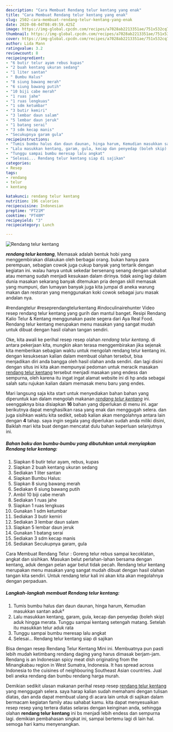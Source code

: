 ```yaml
---
description: "Cara Membuat Rendang telur kentang yang enak"
title: "Cara Membuat Rendang telur kentang yang enak"
slug: 2502-cara-membuat-rendang-telur-kentang-yang-enak
date: 2020-08-04T08:49:59.425Z
image: https://img-global.cpcdn.com/recipes/a7028ab2213351ae/751x532cq70/rendang-telur-kentang-foto-resep-utama.jpg
thumbnail: https://img-global.cpcdn.com/recipes/a7028ab2213351ae/751x532cq70/rendang-telur-kentang-foto-resep-utama.jpg
cover: https://img-global.cpcdn.com/recipes/a7028ab2213351ae/751x532cq70/rendang-telur-kentang-foto-resep-utama.jpg
author: Lida Mann
ratingvalue: 3.2
reviewcount: 8
recipeingredient:
- "6 butir telur ayam rebus kupas"
- "2 buah kentang ukuran sedang"
- "1 liter santan"
- " Bumbu Halus"
- "8 siung bawang merah"
- "6 siung bawang putih"
- "10 biji cabe merah"
- "1 ruas jahe"
- "1 ruas lengkuas"
- "1 sdm ketumbar"
- "3 butir kemiri"
- "3 lembar daun salam"
- "5 lembar daun jeruk"
- "1 batang serai"
- "3 sdm kecap manis"
- "Secukupnya garam gula"
recipeinstructions:
- "Tumis bumbu halus dan daun daunan, hinga harum, Kemudian masukkan santan aduk²"
- "Lalu masukkan kentang, garam, gula, kecap dan penyedap (boleh skip) aduk hingga merata. Tunggu sampai kentang setengah matang. Setelah itu masukkan telur aduk rata"
- "Tunggu sampai bumbu meresap lalu angkat"
- "Selesai... Rendang telur kentang siap di sajikan"
categories:
- Resep
tags:
- rendang
- telur
- kentang

katakunci: rendang telur kentang 
nutrition: 196 calories
recipecuisine: Indonesian
preptime: "PT21M"
cooktime: "PT48M"
recipeyield: "3"
recipecategory: Lunch

---
```



![Rendang telur kentang](https://img-global.cpcdn.com/recipes/a7028ab2213351ae/751x532cq70/rendang-telur-kentang-foto-resep-utama.jpg)

<b><i>rendang telur kentang</i></b>, Memasak adalah bentuk hobi yang menggembirakan dilakukan oleh berbagai orang. bukan hanya para perempuan, sebagian cowok juga cukup banyak yang tertarik dengan kegiatan ini. walau hanya untuk sekedar bersenang senang dengan sahabat atau memang sudah menjadi kesukaan dalam dirinya. tidak asing lagi dalam dunia masakan sekarang banyak ditemukan pria dengan skill memasak yang mumpuni, dan lumayan banyak juga kita jumpai di aneka warung makan dan restoran yang menggunakan koki cowok sebagai juru masak andalan nya.

#rendangtelur #reseprendangtelurkentang #indoculinairehunter Video resep rendang telur kentang yang gurih dan mantul banget. Resipi Rendang Kalio Telur &amp; Kentang menggunakan paste segera dari Aya Real Food. Rendang telur kentang merupakan menu masakan yang sangat mudah untuk dibuat dengan hasil olahan tangan sendiri.

Oke, kita awali ke perihal resep resep olahan <i>rendang telur kentang</i>. di antara pekerjaan kita, mungkin akan terasa menggembirakan jika sejenak kita memberikan sebagian waktu untuk mengolah rendang telur kentang ini. dengan kesuksesan kalian dalam membuat olahan tersebut, bisa menjadikan diri anda bangga oleh hasil olahan anda sendiri. dan lagi disini dengan situs ini kita akan mempunyai pedoman untuk meracik masakan <u>rendang telur kentang</u> tersebut menjadi masakan yang endess dan sempurna, oleh karena itu ingat ingat alamat website ini di hp anda sebagai salah satu rujukan kalian dalam memasak menu baru yang endes.


Mari langsung saja kita start untuk menyediakan bahan bahan yang diperuntuk kan dalam mengolah makanan <u><i>rendang telur kentang</i></u> ini. seenggaknya bisa disiapkan <b>16</b> bahan yang diperlukan di menu ini. agar berikutnya dapat menghasilkan rasa yang enak dan menggugah selera. dan juga sisihkan waktu kita sedikit, sebab kalian akan mengolahnya antara lain dengan <b>4</b> tahap. saya ingin segala yang diperlukan sudah anda miliki disini, Baiklah mari kita buat dengan mencatat dulu bahan keperluan selanjutnya ini.

<!--inarticleads1-->

##### Bahan baku dan bumbu-bumbu yang dibutuhkan untuk menyiapkan Rendang telur kentang:

1. Siapkan 6 butir telur ayam, rebus, kupas
1. Siapkan 2 buah kentang ukuran sedang
1. Sediakan 1 liter santan
1. Siapkan  Bumbu Halus:
1. Siapkan 8 siung bawang merah
1. Sediakan 6 siung bawang putih
1. Ambil 10 biji cabe merah
1. Sediakan 1 ruas jahe
1. Siapkan 1 ruas lengkuas
1. Gunakan 1 sdm ketumbar
1. Sediakan 3 butir kemiri
1. Sediakan 3 lembar daun salam
1. Siapkan 5 lembar daun jeruk
1. Gunakan 1 batang serai
1. Sediakan 3 sdm kecap manis
1. Sediakan Secukupnya garam, gula


Cara Membuat Rendang Telur : Goreng telur rebus sampai kecoklatan, angkat dan sisihkan. Masukan belut perlahan-lahan bersama dengan kentang, aduk dengan pelan agar belut tidak pecah. Rendang telur kentang merupakan menu masakan yang sangat mudah dibuat dengan hasil olahan tangan kita sendiri. Untuk rendang telur kali ini akan kita akan megolahnya dengan perpaduan. 

<!--inarticleads2-->

##### Langkah-langkah membuat Rendang telur kentang:

1. Tumis bumbu halus dan daun daunan, hinga harum, Kemudian masukkan santan aduk²
1. Lalu masukkan kentang, garam, gula, kecap dan penyedap (boleh skip) aduk hingga merata. Tunggu sampai kentang setengah matang. Setelah itu masukkan telur aduk rata
1. Tunggu sampai bumbu meresap lalu angkat
1. Selesai... Rendang telur kentang siap di sajikan


Bisa dengan resep Rendang Telur Kentang Mini ini. Membuatnya pun pasti lebih mudah ketimbang rendang daging yang harus dimasak berjam-jam. Rendang is an Indonesian spicy meat dish originating from the Minangkabau region in West Sumatra, Indonesia. It has spread across Indonesia to the cuisines of neighbouring Southeast Asian countries. Jual beli aneka rendang dan bumbu rendang harga murah. 

Demikian sedikit ulasan makanan perihal resep resep <u>rendang telur kentang</u> yang menggugah selera. saya harap kalian sudah memahami dengan tulisan diatas, dan anda dapat membuat ulang di acara lain untuk di sajikan dalam bermacam kegiatan family atau sahabat kamu. kita dapat menyesuaikan resep resep yang tertera diatas selaras dengan keinginan anda, sehingga olahan <b>rendang telur kentang</b> ini bs menjadi lebih endess dan sempurna lagi. demikian pembahasan singkat ini, sampai bertemu lagi di lain hal. semoga hari kamu menyenangkan.
